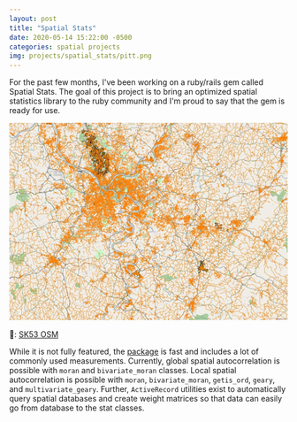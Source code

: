 ```yaml
---
layout: post
title: "Spatial Stats"
date: 2020-05-14 15:22:00 -0500
categories: spatial projects
img: projects/spatial_stats/pitt.png
---
```

For the past few months, I've been working on a ruby/rails gem called Spatial Stats. The goal of this project is to bring an optimized spatial statistics library to the ruby community and I'm proud to say that the gem is ready for use.

![PA Map](/assets/images/projects/spatial_stats/pitt.png "PA Map")

📸: <a href="https://www.flickr.com/photos/sk53_osm/22832538622/in/album-72157660934333051/" rel="nofollow" target="_blank">SK53 OSM</a>

While it is not fully featured, the [package](https://www.github.com/keithdoggett/spatial_stats) is fast and includes a lot of commonly used measurements. Currently, global spatial autocorrelation is possible with `moran` and `bivariate_moran` classes. Local spatial autocorrelation is possible with `moran`, `bivariate_moran`, `getis_ord`, `geary`, and `multivariate_geary`. Further, `ActiveRecord` utilities exist to automatically query spatial databases and create weight matrices so that data can easily go from database to the stat classes.